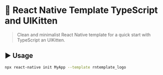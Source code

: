 # :space_invader: React Native Template TypeScript and UIKitten

> Clean and minimalist React Native template for a quick start with TypeScript an UIKitten.


## :arrow_forward: Usage

```sh
npx react-native init MyApp --template rntemplate_logo
```
